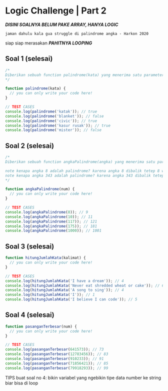# Logic Challenge | Part 2

***DISINI  SOALNYA BELUM PAKE ARRAY, HANYA LOGIC***

`jaman dahulu kala gua struggle di palindrome angka - Harkon 2020`

siap siap merasakan ***PAHITNYA LOOPING***

## Soal 1 (selesai)
```js
/*
Diberikan sebuah function palindrome(kata) yang menerima satu parameter. Function tersebut akan mengembalikan nilai true jika kata merupakan palindrome, dan false jika bukan. Kata palindrome adalah sebuah kata yang jika dibalik, tetap sama. Contoh, 'katak' dibalik tetaplah 'katak'.
*/

function palindrome(kata) {
  // you can only write your code here!
}

// TEST CASES
console.log(palindrome('katak')); // true
console.log(palindrome('blanket')); // false
console.log(palindrome('civic')); // true
console.log(palindrome('kasur rusak')); // true
console.log(palindrome('mister')); // false
```

## Soal 2 (selesai)
```js
/*
Diberikan sebuah function angkaPalindrome(angka) yang menerima satu parameter angka. Function akan me-return angka selanjutnya yang mengandung nilai angka palindrome. Contoh, jika angka adalah 27, maka function akan me-return nilai 33 karena angka 33 adalah angka palindrom. Jika angka dari awal sudah merupakan palindrome, maka function harus mencari angka selanjutnya yang palindrome. Contoh, jika angka adalah 8, walaupun dia sudah palindrome, harus mencari angka selanjutnya yang palindrome, yaitu 9.

note kenapa angka 8 adalah palindrome? karena angka 8 dibalik tetep 8 wkwkw
note kenapa angka 343 adalah palindrome? karena angka 343 dibalik tetep 343 eaaaa
*/

function angkaPalindrome(num) {
  // you can only write your code here!
}

// TEST CASES
console.log(angkaPalindrome(8)); // 9
console.log(angkaPalindrome(10)); // 11
console.log(angkaPalindrome(117)); // 121
console.log(angkaPalindrome(175)); // 181
console.log(angkaPalindrome(1000)); // 1001
```

## Soal 3 (selesai)
```js
function hitungJumlahKata(kalimat) {
  // you can only write your code here!
}

// TEST CASES
console.log(hitungJumlahKata('I have a dream')); // 4
console.log(hitungJumlahKata('Never eat shredded wheat or cake')); // 6
console.log(hitungJumlahKata('A song to sing')); // 4
console.log(hitungJumlahKata('I')); // 1
console.log(hitungJumlahKata('I believe I can code')); // 5
```

## Soal 4 (selesai)
```js
function pasanganTerbesar(num) {
  // you can only write your code here!
}

// TEST CASES
console.log(pasanganTerbesar(641573)); // 73
console.log(pasanganTerbesar(12783456)); // 83
console.log(pasanganTerbesar(910233)); // 91
console.log(pasanganTerbesar(71856421)); // 85
console.log(pasanganTerbesar(79918293)); // 99
```

TIPS buat soal no 4: bikin variabel yang ngebikin tipe data number ke string biar bisa di loop